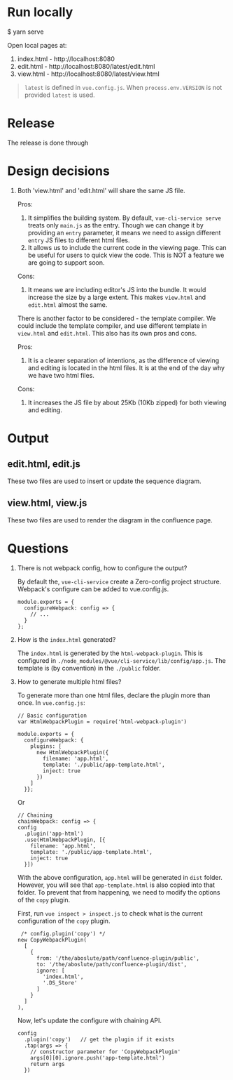 # Run locally
$ yarn serve

Open local pages at:
1. index.html - http://localhost:8080
1. edit.html - http://localhost:8080/latest/edit.html
1. view.html - http://localhost:8080/latest/view.html

> `latest` is defined in `vue.config.js`. When `process.env.VERSION` is not provided
`latest` is used.

# Release
The release is done through 
 
# Design decisions

1. Both 'view.html' and 'edit.html' will share the same JS file.

    Pros:
    1. It simplifies the building system. By default, 
    `vue-cli-service serve` treats only `main.js` as the entry.
    Though we can change it by providing an `entry` parameter, 
    it means we need to assign different `entry` JS files to
    different html files.
    2. It allows us to include the current code in the viewing 
    page. This can be useful for users to quick view the code.
    This is NOT a feature we are going to support soon.
    
    Cons:
    1. It means we are including editor's JS into the bundle. It
    would increase the size by a large extent. This makes `view.html`
    and `edit.html` almost the same.
    
    There is another factor to be considered - the template compiler.
    We could include the template compiler, and use different template
    in `view.html` and `edit.html`. This also has its own pros and cons.
    
    Pros:
    1. It is a clearer separation of intentions, as the difference of 
    viewing and editing is located in the html files. It is at the end
    of the day why we have two html files.
    
    Cons:
    1. It increases the JS file by about 25Kb (10Kb zipped) for both
    viewing and editing.

# Output
## edit.html, edit.js
These two files are used to insert or update the sequence diagram. 
  
## view.html, view.js
These two files are used to render the diagram in the confluence page.

# Questions

1. There is not webpack config, how to configure the output?
    
    By default the, `vue-cli-service` create a Zero-config project structure. 
    Webpack's configure can be added to vue.config.js.
    ````
    module.exports = {
      configureWebpack: config => {
        // ...
      }
    };
    ````
2. How is the `index.html` generated?

    The `index.html` is generated by the `html-webpack-plugin`. This is
    configured in `./node_modules/@vue/cli-service/lib/config/app.js`.
    The template is (by convention) in the `./public` folder.
    
3. How to generate multiple html files?

    To generate more than one html files, declare the plugin more than once.
    In `vue.config.js`:
    ````
    // Basic configuration
    var HtmlWebpackPlugin = require('html-webpack-plugin')
    
    module.exports = {
      configureWebpack: {
        plugins: [
          new HtmlWebpackPlugin({
            filename: 'app.html',
            template: './public/app-template.html',
            inject: true
          })
        ]
      }};
    ````
    Or
    ````
    // Chaining
    chainWebpack: config => {
    config
      .plugin('app-html')
      .use(HtmlWebpackPlugin, [{
        filename: 'app.html',
        template: './public/app-template.html',
        inject: true
      }])
    ````
    With the above configuration, `app.html` will be generated in `dist` folder. However, you
    will see that `app-template.html` is also copied into that folder. To prevent that from
    happening, we need to modify the options of the `copy` plugin.
    
    First, run `vue inspect > inspect.js` to check what is the current configuration of the 
    `copy` plugin.
    ````
     /* config.plugin('copy') */
    new CopyWebpackPlugin(
      [
        {
          from: '/the/aboslute/path/confluence-plugin/public',
          to: '/the/aboslute/path/confluence-plugin/dist',
          ignore: [
            'index.html',
            '.DS_Store'
          ]
        }
      ]
    ),
    ````
    Now, let's update the configure with chaining API.
    ````
    config
      .plugin('copy')   // get the plugin if it exists
      .tap(args => {
        // constructor parameter for 'CopyWebpackPlugin'
        args[0][0].ignore.push('app-template.html')
        return args
      })
    ````